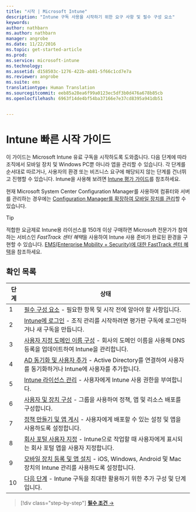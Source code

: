 ```yaml
---
title: "시작 | Microsoft Intune"
description: "Intune 구독 사용을 시작하기 위한 요구 사항 및 필수 구성 요소"
keywords: 
author: nathbarn
ms.author: nathbarn
manager: angrobe
ms.date: 11/22/2016
ms.topic: get-started-article
ms.prod: 
ms.service: microsoft-intune
ms.technology: 
ms.assetid: d158503c-1276-422b-ab81-5f66c1cd7e7a
ms.reviewer: angrobe
ms.suite: ems
translationtype: Human Translation
ms.sourcegitcommit: eeb85a28ea6f99a0123ec5df3b0d476a678b85cb
ms.openlocfilehash: 6963f14de4bf54ba37166e7e37cd8395a941db51


---
```



# <a name="intune-quick-start-guide"></a>Intune 빠른 시작 가이드
이 가이드는 Microsoft Intune 유료 구독을 시작하도록 도와줍니다. 다음 단계에 따라 조직에서 모바일 장치 및 Windows PC뿐 아니라 앱을 관리할 수 있습니다. 각 단계를 순서대로 따르거나, 사용자의 환경 또는 비즈니스 요구에 해당되지 않는 단계를 건너뛰고 진행할 수 있습니다. Intune을 사용해 보려면 [Intune 평가 가이드](/intune/understand-explore/get-started-with-a-30-day-trial-of-microsoft-intune)를 참조하세요.  

현재 Microsoft System Center Configuration Manager를 사용하여 컴퓨터와 서버를 관리하는 경우에는 [Configuration Manager를 확장하여 모바일 장치를 관리](https://docs.microsoft.com/sccm/mdm/understand/choose-between-standalone-intune-and-hybrid-mobile-device-management)할 수 있습니다.

>[!TIP]
>적합한 요금제로 Intune용 라이선스를 150개 이상 구매하면 Microsoft 전문가가 참여하는 서비스인 *FastTrack 센터 혜택*을 사용하여 Intune 사용 준비가 완료된 환경을 구현할 수 있습니다. [EMS(Enterprise Mobility + Security)에 대한 FastTrack 센터 혜택](https://docs.microsoft.com/enterprise-mobility-security/Solutions/enterprise-mobility-fasttrack-program)을 참조하세요.

## <a name="checklist"></a>확인 목록

| 단계 | 상태  |
| ------------- |-------------|
| 1  | [필수 구성 요소](what-to-know-before-you-start-microsoft-intune.md) - 필요한 항목 및 시작 전에 알아야 할 사항입니다.|
| 2 |  [Intune에 로그인](start-with-a-paid-subscription-to-microsoft-intune-step-1.md) - 조직 관리를 시작하려면 평가판 구독에 로그인하거나 새 구독을 만듭니다.   |  
| 3 | [사용자 지정 도메인 이름 구성](start-with-a-paid-subscription-to-microsoft-intune-step-2.md) - 회사의 도메인 이름을 사용해 DNS 등록을 업데이트하여 Intune을 관리합니다.   |
| 4 | [AD 동기화 및 사용자 추가](start-with-a-paid-subscription-to-microsoft-intune-step-3.md) - Active Directory를 연결하여 사용자를 동기화하거나 Intune에 사용자를 추가합니다.  |
| 5 | [Intune 라이선스 관리](start-with-a-paid-subscription-to-microsoft-intune-step-4.md) - 사용자에게 Intune 사용 권한을 부여합니다.|
| 6 | [사용자 및 장치 구성](start-with-a-paid-subscription-to-microsoft-intune-step-5.md) - 그룹을 사용하여 정책, 앱 및 리소스 배포를 구성합니다. |
| 7 | [정책 만들기 및 앱 게시](start-with-a-paid-subscription-to-microsoft-intune-step-6.md) - 사용자에게 배포할 수 있는 설정 및 앱을 사용하도록 설정합니다. |
| 8 | [회사 포털 사용자 지정](start-with-a-paid-subscription-to-microsoft-intune-step-7.md) - Intune으로 작업할 때 사용자에게 표시되는 회사 포털 앱을 사용자 지정합니다.  |
| 9 | [모바일 장치 등록 및 앱 설치](start-with-a-paid-subscription-to-microsoft-intune-step-8.md) - iOS, Windows, Android 및 Mac 장치의 Intune 관리를 사용하도록 설정합니다. |
|10 | [다음 단계](post-configuration-tasks.md) - Intune 구독을 최대한 활용하기 위한 추가 구성 및 단계입니다.|


>[!div class="step-by-step"]
[**필수 조건** &rarr;](what-to-know-before-you-start-microsoft-intune.md)



<!--HONumber=Nov16_HO5-->


